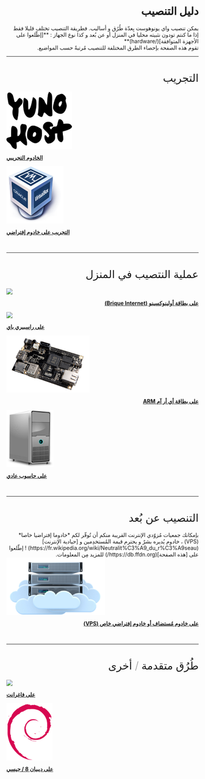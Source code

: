 # <div dir="rtl">دليل التنصيب</div>

<div dir="rtl">
يمكن تنصيب واي يونوهوست بِعدّة طُرُق و أساليب. فطريقة التنصيب تختلف قليلا فقط إذا ما كنتم تودون نثبيته محليا في المنزل أو عن بُعد و كذا نوع الجهاز : **[إطّلعوا على الأجهزة المتوافقة](/hardware)**
</div>
<div dir="rtl">
تقوم هذه الصفحة بإحصاء الطرق المختلفة للتنصيب مُرتبةً حسب المواضيع.
</div>

---

<h1 div dir="rtl" style="font-weight: 100">التجريب</h1>

<div class="row">

<div class="col col-md-3 text-center">
<a href="/try_fr"><img height=150 src="/images/logo.png" style="vertical-align:bottom"><b><p>الخادوم التجريبي</p></b></a>
</div>

<div class="col col-md-3 text-center">
<a href="/install_on_virtualbox_fr"><img src="/images/virtualbox.png" height=150 style="vertical-align:bottom"><b><p>التجريب على خادوم إفتراضي</p></b></a>
</div>

</div>

<br>

---

<h1 dir="rtl" style="font-weight: 100">عملية النتصيب في المنزل</h1>

<div class="row">

<div class="col col-md-3 text-center">
<a href="/install_on_olinuxino_fr"><img src="/images/olinuxino.jpg" height=150 style="vertical-align:bottom"><b><p dir="rtl">على بطاقة أولينوكسينو (Brique Internet)</p></b></a>
</div>

<div class="col col-md-3 text-center">
<a href="/install_on_raspberry_fr"><img src="/images/raspberrypi.jpg" height=150 style="vertical-align:bottom"><b><p>على راسبيري باي</p></b></a>
</div>

<div class="col col-md-3 text-center">
<a href="/install_on_arm_board_fr"><img src="/images/cubieboard2.png" height=150 style="vertical-align:bottom"><b><p dir="rtl">على بطاقة أي أر آم ARM</p></b></a>
</div>

<div class="col col-md-3 text-center">
<a href="/install_iso_fr"><img src="/images/computer.png" height=150 style="vertical-align:bottom"><b><p>على حاسوب عادي</p></b></a>
</div>

</div>

<br>

---

<h1 dir="rtl" style="font-weight: 100">التنصيب عن بُعد</h1>

<div dir="rtl" class="alert alert-info" markdown="1">
<span class="glyphicon glyphicon-heart"></span> بإمكانك جمعيات مُزوّدي الإنترنت القريبة منكم أن تُوفّر لكم *خادوما إفتراضيا خاصا* (VPS) ، خادوم يُديره بشرٌ و يحترم قيمة المُستخدِمين و [حيادية الإنترنت](https://fr.wikipedia.org/wiki/Neutralit%C3%A9_du_r%C3%A9seau) ! إطّلعوا على [هذه الصفحة](https://db.ffdn.org/) للمزيد مِن المعلومات.
</div>

<div class="row">

<div class="block-center text-center">
<a href="/install_on_vps_fr"><img src="/images/vps.png" height=150 style="vertical-align:bottom; text-align:center"><b><p dir="rtl">على خادوم مُستضاف أو خادوم إفتراضي خاص (VPS)</p></b></a>
</div>

</div>

<br>

---

<h1 dir="rtl" style="font-weight: 100">طُرُق متقدمة / أخرى</h1>

<div class="row">

<div class="col col-md-3 text-center">
<a href="/vagrant_fr"><img src="/images/vagrant.png" height=150 style="vertical-align:bottom"><b><p>على فاغرانت</p></b></a>
</div>

<div class="col col-md-3 text-center">
<a href="/install_on_debian_fr"><img height=150 src="/images/debian-logo.png" style="vertical-align:bottom">
<b><p>على ديبيان 8 / جيسي</p></b></a>
</div>

</div>
